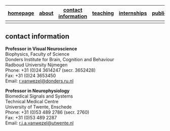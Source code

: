 

| [homepage](https://van-wezel.github.io/personalsite/) | [about](https://van-wezel.github.io/personalsite/about.html) | [contact information](https://van-wezel.github.io/personalsite/contact.html) | [teaching](https://van-wezel.github.io/personalsite/teaching.html) | [internships](https://van-wezel.github.io/personalsite/internships.html) | [publications](https://van-wezel.github.io/personalsite/publications.html) |
| ------ | ------ | ------ | ------ | ------ | ------ | 
|   |


## contact information



**Professor in Visual Neuroscience**  
Biophysics, Faculty of Science  
Donders Institute for Brain, Cognition and Behaviour  
Radboud University Nijmegen  
Phone:    +31 (0)24 3614247 (secr. 3652428)  
Fax:      +31 (0)24 3653450  
Email:    r.vanwezel@donders.ru.nl  


**Professor in Neurophysiology**  
Biomedical Signals and Systems   
Technical Medical Centre  
University of Twente, Enschede  
Phone:     +31 (0)53 489 2786  (secr. 2760)  
Fax:       +31 (0)53 489 2287   
Email:     r.j.a.vanwezel@utwente.nl  
